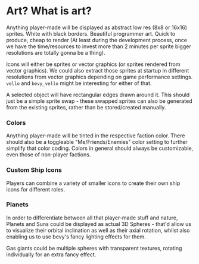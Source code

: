 # Art? What is art? 

Anything player-made will be displayed as abstract low res (8x8 or 16x16) sprites. White with black borders. Beautiful programmer art. Quick to produce, cheap to render (At least during the development process, once we have the time/resources to invest more than 2 minutes per sprite bigger resolutions are totally gonna be a thing).

Icons will either be sprites or vector graphics (or sprites rendered from vector graphics). We could also extract those sprites at startup in different resolutions from vector graphics depending on game performance settings. `vello` and `bevy_vello` might be interesting for either of that.

A selected object will have rectangular edges drawn around it. This should just be a simple sprite swap - these swapped sprites can also be generated from the existing sprites, rather than be stored/created manually.

### Colors
Anything player-made will be tinted in the respective faction color. There should also be a toggleable "Me/Friends/Enemies" color setting to further simplify that color coding. Colors in general should always be customizable, even those of non-player factions.

### Custom Ship Icons
Players can combine a variety of smaller icons to create their own ship icons for different roles.

### Planets
In order to differentiate between all that player-made stuff and nature, Planets and Suns could be displayed as actual 3D Spheres - that'd allow us to visualize their orbital inclination as well as their axial rotation, whilst also enabling us to use bevy's fancy lighting effects for them.

Gas giants could be multiple spheres with transparent textures, rotating individually for an extra fancy effect.
